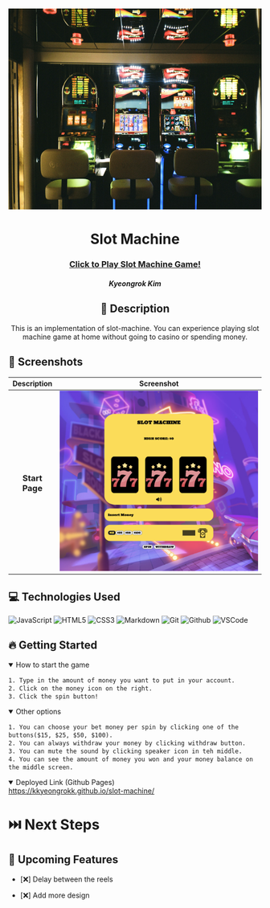 # <SLOT MACHINE>

<div id="header" align="center">

  <img src="img/header.jpg" width="800" height="400">

</div>

<div id="description" align="center">

# Slot Machine

### [Click to Play Slot Machine Game!](https://kkyeongrokk.github.io/slot-machine/)

##### Kyeongrok Kim

## :pencil: Description

This is an implementation of slot-machine. You can experience playing slot machine game at home without going to casino or spending money.

</div>

## :camera_flash: Screenshots

|     Description     | Screenshot |
| :-----------------: | ---------- |
| <h3>Start Page</h3> | <img src="img/slot-machine-screenshot.png" width="700"/> |

## :computer: Technologies Used

![JavaScript](https://img.shields.io/badge/-JavaScript-05122A?style=flat&logo=javascript)
![HTML5](https://img.shields.io/badge/-HTML5-05122A?style=flat&logo=html5)
![CSS3](https://img.shields.io/badge/-CSS-05122A?style=flat&logo=css3)
![Markdown](https://img.shields.io/badge/-Markdown-05122A?style=flat&logo=markdown)
![Git](https://img.shields.io/badge/-Git-05122A?style=flat&logo=git)
![Github](https://img.shields.io/badge/-GitHub-05122A?style=flat&logo=github)
![VSCode](https://img.shields.io/badge/-VS_Code-05122A?style=flat&logo=visualstudio)

## :fire: Getting Started

<details open>
  <summary>How to start the game</summary>

    1. Type in the amount of money you want to put in your account.
    2. Click on the money icon on the right.
    3. Click the spin button!
</details>

<details open>
  <summary>Other options</summary>

    1. You can choose your bet money per spin by clicking one of the buttons($15, $25, $50, $100).
    2. You can always withdraw your money by clicking withdraw button.
    3. You can mute the sound by clicking speaker icon in teh middle.
    4. You can see the amount of money you won and your money balance on the middle screen.
</details>

<details open>
  <summary> Deployed Link (Github Pages) </summary>
  <a href="https://kkyeongrokk.github.io/slot-machine/"
    > https://kkyeongrokk.github.io/slot-machine/ </a
  >
</details>

# :next_track_button: Next Steps

## :satellite: Upcoming Features

- [:x:] Delay between the reels

- [:x:] Add more design 

